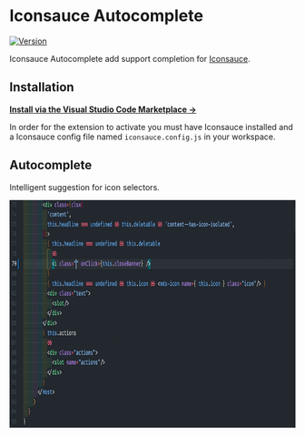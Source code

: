 # Iconsauce Autocomplete

[![Version](https://img.shields.io/visual-studio-marketplace/v/iconsauce.vscode-iconsauce-autocomplete)](https://marketplace.visualstudio.com/items?itemName=iconsauce.iconsauce-autocomplete)

Iconsauce Autocomplete add support completion for [Iconsauce](https://iconsauce.github.io/docs/).

## Installation

**[Install via the Visual Studio Code Marketplace →](https://marketplace.visualstudio.com/items?itemName=iconsauce.vscode-iconsauce-autocomplete)**

In order for the extension to activate you must have Iconsauce installed and a Iconsauce config file named `iconsauce.config.js` in your workspace.

## Autocomplete

Intelligent suggestion for icon selectors.

<img src="./res/vscode-iconsauce-loop-example-1300.gif" height="400px">
